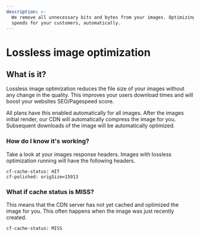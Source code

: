 ```yaml
---
description: >-
  We remove all unnecessary bits and bytes from your images. Optimizing download
  speeds for your customers, automatically.
---
```


# Lossless image optimization

## What is it?

Lossless image optimization reduces the file size of your images without any change in the quality. This improves your users download times and will boost your websites SEO/Pagespeed score.

All plans have this enabled automatically for all images. After the images initial render, our CDN will automatically compress the image for you. Subsequent downloads of the image will be automatically optimized.

### How do I know it's working?

Take a look at your images response headers. Images with lossless optimization running will have the following headers.

```http
cf-cache-status: HIT
cf-polished: origSize=15913
```

### What if cache status is MISS?

This means that the CDN server has not yet cached and optimized the image for you. This often happens when the image was just recently created.

```http
cf-cache-status: MISS
```

